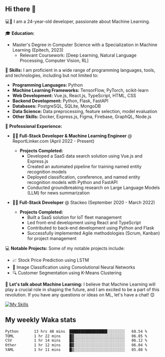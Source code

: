 ## Hi there 👋

💻🤖 I am a 24-year-old developer, passionate about Machine Learning.

🎓 **Education:**
- Master's Degree in Computer Science with a Specialization in Machine Learning (Epitech, 2023)
  - Relevant Coursework: [Deep Learning, Natural Language Processing, Computer Vision, RL]

🌟 **Skills:**
I am proficient in a wide range of programming languages, tools, and technologies, including but not limited to:
- **Programming Languages:** Python
- **Machine Learning Frameworks:** TensorFlow, PyTorch, scikit-learn
- **Web Development:** Vue.js, React.js, TypeScript, HTML, CSS
- **Backend Development:** Python, Flask, FastAPI
- **Databases:** PostgreSQL, SQLite, MongoDB
- **Data Science:** Data preprocessing, feature selection, model evaluation
- **Other Skills:** Docker, Express.js, Figma, Firebase, GraphQL, Node.js

🚀 **Professional Experience:**
- 👨‍💻 **Full-Stack Developer & Machine Learning Engineer** @ ReportLinker.com (April 2022 - Present)
  - **Projects Completed:**
    - Developed a SaaS data search solution using Vue.js and Express.js
    - Created an automated pipeline for training named entity recognition models
    - Deployed classification, coreference, and named entity recognition models with Python and FastAPI
    - Conducted groundbreaking research on Large Language Models (LLM) for news summarization

- 👨‍💻 **Full-Stack Developer** @ Stackeo (September 2020 - March 2022)
  - **Projects Completed:**
    - Built a SaaS solution for IoT fleet management
    - Led front-end development using React and TypeScript
    - Contributed to back-end development using Python and Flask
    - Successfully implemented Agile methodologies (Scrum, Kanban) for project management

💻 **Notable Projects:**
Some of my notable projects include:
- 📈 Stock Price Prediction using LSTM
- 🤖 Image Classification using Convolutional Neural Networks
- 🔍 Customer Segmentation using K-Means Clustering

💬 **Let's talk about Machine Learning:**
I believe that Machine Learning will play a crucial role in shaping the future, and I am excited to be a part of this revolution. If you have any questions or ideas on ML, let's have a chat! 😊

[![My Skills](https://skillicons.dev/icons?i=python,tensorflow,pytorch,react,vue,typescript,flask,sql,datascience,docker,express,figma,firebase,graphql,nodejs,html,css)](https://skillicons.dev)


## My weekly Waka stats

<!--START_SECTION:waka-->

```txt
Python       13 hrs 48 mins  █████████████████░░░░░░░░   68.54 %
TOML         1 hr 22 mins    █▓░░░░░░░░░░░░░░░░░░░░░░░   06.85 %
CSV          1 hr 14 mins    █▓░░░░░░░░░░░░░░░░░░░░░░░   06.12 %
Other        1 hr 12 mins    █▓░░░░░░░░░░░░░░░░░░░░░░░   06.04 %
YAML         1 hr 11 mins    █▒░░░░░░░░░░░░░░░░░░░░░░░   05.88 %
```

<!--END_SECTION:waka-->
